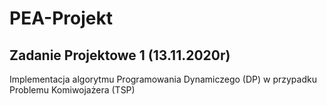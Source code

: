 # PEA-Projekt
## Zadanie Projektowe 1 (13.11.2020r) 
Implementacja algorytmu Programowania Dynamiczego (DP) w przypadku Problemu Komiwojażera (TSP)
